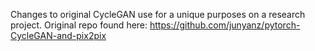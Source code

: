 Changes to original CycleGAN use for a unique purposes on a research project.
Original repo found here: https://github.com/junyanz/pytorch-CycleGAN-and-pix2pix